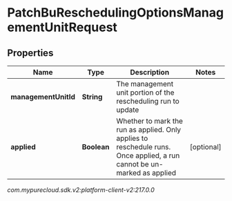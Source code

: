 # PatchBuReschedulingOptionsManagementUnitRequest


## Properties

| Name | Type | Description | Notes |
| ------------ | ------------- | ------------- | ------------- |
| **managementUnitId** | **String** | The management unit portion of the rescheduling run to update |  |
| **applied** | **Boolean** | Whether to mark the run as applied.  Only applies to reschedule runs.  Once applied, a run cannot be un-marked as applied |  [optional] |




_com.mypurecloud.sdk.v2:platform-client-v2:217.0.0_
